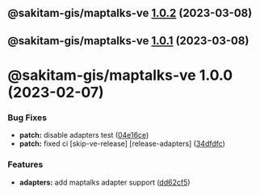 ## @sakitam-gis/maptalks-ve [1.0.2](https://github.com/sakitam-gis/vis-engine/compare/@sakitam-gis/maptalks-ve@1.0.1...@sakitam-gis/maptalks-ve@1.0.2) (2023-03-08)

## @sakitam-gis/maptalks-ve [1.0.1](https://github.com/sakitam-gis/vis-engine/compare/@sakitam-gis/maptalks-ve@1.0.0...@sakitam-gis/maptalks-ve@1.0.1) (2023-03-08)

# @sakitam-gis/maptalks-ve 1.0.0 (2023-02-07)


### Bug Fixes

* **patch:** disable adapters test ([04e16ce](https://github.com/sakitam-gis/vis-engine/commit/04e16ced0d9d704afd71ad56887cbb23d4646871))
* **patch:** fixed ci [skip-ve-release] [release-adapters] ([34dfdfc](https://github.com/sakitam-gis/vis-engine/commit/34dfdfc2534f54eeee8c12d023221cd7292b3d48))


### Features

* **adapters:** add maptalks adapter support ([dd62cf5](https://github.com/sakitam-gis/vis-engine/commit/dd62cf5a37e10186c5543334f5a73c3e56854782))
